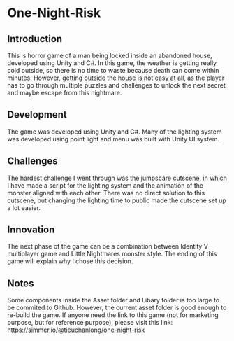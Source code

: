 # One-Night-Risk

## Introduction
This is horror game of a man being locked inside an abandoned house, developed using Unity and C#. In this game, the weather is getting really cold outside, so there is no time to waste because death can come within minutes. However, getting outside the house is not easy at all, as the player has to go through multiple puzzles and challenges to unlock the next secret and maybe escape from this nightmare.

## Development
The game was developed using Unity and C#. Many of the lighting system was developed using point light and menu was built with Unity UI system. 

## Challenges
The hardest challenge I went through was the jumpscare cutscene, in which I have made a script for the lighting system and the animation of the monster aligned with each other. There was no direct solution to this cutscene, but changing the lighting time to public made the cutscene set up a lot easier.

## Innovation
The next phase of the game can be a combination between Identity V multiplayer game and Little Nightmares monster style. The ending of this game will explain why I chose this decision.

## Notes
Some components inside the Asset folder and Libary folder is too large to be commited to Github. However, the current asset folder is good enough to re-build the game. If anyone need the link to this game (not for marketing purpose, but for reference purpose), please visit this link: https://simmer.io/@tieuchanlong/one-night-risk
